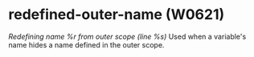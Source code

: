 # redefined-outer-name (W0621)
*Redefining name %r from outer scope (line %s)* Used when a variable\'s
name hides a name defined in the outer scope.

